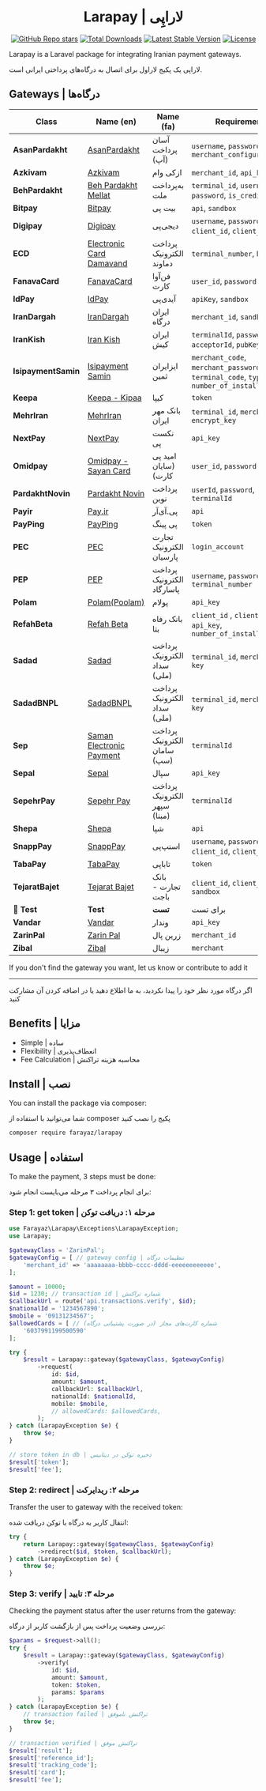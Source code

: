 <h1 align="center">Larapay | لاراپِی</h1>
<p align="center">
    <a href="https://github.com/farayaz/larapay"><img src="https://img.shields.io/github/stars/farayaz/larapay" alt="GitHub Repo stars"></a>
    <a href="https://packagist.org/packages/farayaz/larapay"><img src="https://img.shields.io/packagist/dt/farayaz/larapay" alt="Total Downloads"></a>
    <a href="https://packagist.org/packages/farayaz/larapay"><img src="https://img.shields.io/packagist/v/farayaz/larapay" alt="Latest Stable Version"></a>
    <a href="https://packagist.org/packages/farayaz/larapay"><img src="https://img.shields.io/packagist/l/farayaz/larapay" alt="License"></a>
</p>
Larapay is a Laravel package for integrating Iranian payment gateways.

لاراپی یک پکیج لاراول برای اتصال به درگاه‌های پرداختی ایرانی است.

## Gateways | درگاه‌ها

| Class                | Name (en)                                      | Name (fa)                    | Requirements                                                                           |
| -------------------- | ---------------------------------------------- | ---------------------------- | -------------------------------------------------------------------------------------- |
| **AsanPardakht**     | [AsanPardakht](https://asanpardakht.ir)        | آسان پرداخت (آپ)             | ‍`username`, `password`, `merchant_configuration_id`                                   |
| **Azkivam**          | [Azkivam](https://azkivam.com/)                | ازکی وام                     | `merchant_id`, `api_key`                                                               |
| **BehPardakht**      | [Beh Pardakht Mellat](https://behpardakht.com) | به‌پرداخت ملت                 | `terminal_id`, `username`, `password`, `is_credit`                                     |
| **Bitpay**           | [Bitpay](https://bitpay.ir/)                   | بیت پی                       | `api`, `sandbox`                                                                       |
| **Digipay**          | [Digipay](https://www.mydigipay.com)           | دیجی‌پی                       | `username`, `password`, `client_id`, `client_secret`                                   |
| **ECD**              | [Electronic Card Damavand](https://ecd-co.ir)  | پرداخت الکترونیک دماوند      | `terminal_number`, `hash_key`                                                          |
| **FanavaCard**       | [FanavaCard](https://fanavacard.ir)            | فن‌آوا کارت                   | `user_id`, `password`                                                                  |
| **IdPay**            | [IdPay](https://idpay.ir)                      | آیدی‌پی                       | `apiKey`, `sandbox`                                                                    |
| **IranDargah**       | [IranDargah](https://irandargah.com)           | ایران درگاه                  | `merchant_id`, `sandbox`                                                               |
| **IranKish**         | [Iran Kish](https://www.irankish.com)          | ایران کیش                    | `terminalId`, `password`, `acceptorId`, `pubKey`                                       |
| **IsipaymentSamin**  | [Isipayment Samin](https://isipayment.ir)      | ایزایران ثمین                | `merchant_code`, `merchant_password`, `terminal_code`, `type`, `number_of_installment` |
| **Keepa**            | [Keepa - Kipaa](https://keepa.ir)              | کیپا                         | `token`                                                                                |
| **MehrIran**         | [MehrIran](https://qmb.ir)                     | بانک مهر ایران               | `terminal_id`, `merchant_nid`, `encrypt_key`                                           |
| **NextPay**          | [NextPay](https://nextpay.org)                 | نکست پی                      | `api_key`                                                                              |
| **Omidpay**          | [Omidpay - Sayan Card](https://omidpayment.ir) | امید پی (سایان کارت)         | `user_id`, `password`                                                                  |
| **PardakhtNovin**    | [Pardakht Novin](https://pna.co.ir)            | پرداخت نوین                  | `userId`, `password`, `terminalId`                                                     |
| **Payir**            | [Pay.ir](https://www.pay.ir)                   | پی.آی‌آر                      | `api`                                                                                  |
| **PayPing**          | [PayPing](https://payping.ir)                  | پی پینگ                      | `token`                                                                                |
| **PEC**              | [PEC](https://pec.ir)                          | تجارت الکترونیک پارسیان      | `login_account`                                                                        |
| **PEP**              | [PEP](https://pep.co.ir)                       | پرداخت الکترونیک پاسارگاد    | `username`, `password`, `terminal_number`                                              |
| **Polam**            | [Polam(Poolam)](https://polam.io)              | پولام                        | `api_key`                                                                              |
| **RefahBeta**        | [Refah Beta](https://beta.refah-bank.ir)       | بانک رفاه بتا                | `client_id` , `client_secret`, `api_key`, `number_of_installments`                     |
| **Sadad**            | [Sadad](https://sadadpsp.ir)                   | پرداخت الکترونیک سداد (ملی)  | `terminal_id`, `merchant_id`, `key`                                                    |
| **SadadBNPL**        | [SadadBNPL](https://sadadpsp.ir)               | پرداخت الکترونیک سداد (ملی)  | `terminal_id`, `merchant_id`, `key`                                                    |
| **Sep**              | [Saman Electronic Payment](https://www.sep.ir) | پرداخت الکترونیک سامان (سپ)  | `terminalId`                                                                           |
| **Sepal**            | [Sepal](https://sepal.ir)                      | سپال                         | `api_key`                                                                              |
| **SepehrPay**        | [Sepehr Pay](https://www.sepehrpay.com)        | پرداخت الکترونیک سپهر (مبنا) | `terminalId`                                                                           |
| **Shepa**            | [Shepa](https://shepa.com)                     | شپا                          | `api`                                                                                  |
| **SnappPay**         | [SnappPay](https://snapppay.ir)                | اسنپ‌پی                       | `username`, `password`, `client_id`, `client_secret`                                   |
| **TabaPay**          | [TabaPay](https://tabapay.ir)                  | تاباپی                       | `token`                                                                                |
| **TejaratBajet**     | [Tejarat Bajet](https://mybajet.ir)            | بانک تجارت - باجت            | `client_id`, `client_secret`, `sandbox`                                                |
| :test_tube: **Test** | **Test**                                       | **تست**                      | برای تست                                                                               |
| **Vandar**           | [Vandar](https://vandar.io)                    | وندار                        | `api_key`                                                                              |
| **ZarinPal**         | [Zarin Pal](https://www.zarinpal.com)          | زرین پال                     | `merchant_id`                                                                          |
| **Zibal**            | [Zibal](https://zibal.ir)                      | زیبال                        | `merchant`                                                                             |

If you don't find the gateway you want, let us know or contribute to add it
****
اگر درگاه مورد نظر خود را پیدا نکردید، به ما اطلاع دهید یا در اضافه کردن آن مشارکت کنید

## Benefits | مزایا

- Simple | ساده
- Flexibility | انعطاف‌پذیری
- Fee Calculation | محاسبه هزینه تراکنش

## Install | نصب

You can install the package via composer:

شما می‌توانید با استفاده از composer پکیج را نصب کنید

```bash
composer require farayaz/larapay
```

## Usage | استفاده

To make the payment, 3 steps must be done:

برای انجام پرداخت ۳ مرحله می‌بایست انجام شود:

### Step 1: get token | مرحله ۱: دریافت توکن

```php
use Farayaz\Larapay\Exceptions\LarapayException;
use Larapay;

$gatewayClass = 'ZarinPal';
$gatewayConfig = [ // gateway config | تنظیمات درگاه
    'merchant_id' => 'aaaaaaaa-bbbb-cccc-dddd-eeeeeeeeeeee',
];

$amount = 10000;
$id = 1230; // transaction id | شماره تراکنش
$callbackUrl = route('api.transactions.verify', $id);
$nationalId = '1234567890';
$mobile = '09131234567';
$allowedCards = [ // شماره کارت‌های مجاز (در صورت پشتیبانی درگاه)
    '6037991199500590'
];

try {
    $result = Larapay::gateway($gatewayClass, $gatewayConfig)
        ->request(
            id: $id,
            amount: $amount,
            callbackUrl: $callbackUrl,
            nationalId: $nationalId,
            mobile: $mobile,
            // allowedCards: $allowedCards,
        );
} catch (LarapayException $e) {
    throw $e;
}

// store token in db | ذخیره توکن در دیتابیس
$result['token'];
$result['fee'];
```

### Step 2: redirect | مرحله ۲: ریدایرکت

Transfer the user to gateway with the received token:

انتقال کاربر به درگاه با توکن دریافت شده:

```php
try {
    return Larapay::gateway($gatewayClass, $gatewayConfig)
        ->redirect($id, $token, $callbackUrl);
} catch (LarapayException $e) {
    throw $e;
}
```

### Step 3: verify | مرحله ۳: تایید

Checking the payment status after the user returns from the gateway:

بررسی وضعیت پرداخت پس از بازگشت کاربر از درگاه:

```php
$params = $request->all();
try {
    $result = Larapay::gateway($gatewayClass, $gatewayConfig)
        ->verify(
            id: $id,
            amount: $amount,
            token: $token,
            params: $params
        );
} catch (LarapayException $e) {
    // transaction failed | تراکنش ناموفق
    throw $e;
}

// transaction verified | تراکنش موفق
$result['result'];
$result['reference_id'];
$result['tracking_code'];
$result['card'];
$result['fee'];
```
